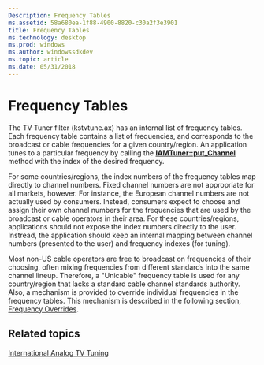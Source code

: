 ```yaml
---
Description: Frequency Tables
ms.assetid: 58a680ea-1f88-4900-8820-c30a2f3e3901
title: Frequency Tables
ms.technology: desktop
ms.prod: windows
ms.author: windowssdkdev
ms.topic: article
ms.date: 05/31/2018
---
```


# Frequency Tables

The TV Tuner filter (kstvtune.ax) has an internal list of frequency tables. Each frequency table contains a list of frequencies, and corresponds to the broadcast or cable frequencies for a given country/region. An application tunes to a particular frequency by calling the [**IAMTuner::put\_Channel**](/windows/desktop/api/Strmif/nf-strmif-iamtuner-put_channel) method with the index of the desired frequency.

For some countries/regions, the index numbers of the frequency tables map directly to channel numbers. Fixed channel numbers are not appropriate for all markets, however. For instance, the European channel numbers are not actually used by consumers. Instead, consumers expect to choose and assign their own channel numbers for the frequencies that are used by the broadcast or cable operators in their area. For these countries/regions, applications should not expose the index numbers directly to the user. Instread, the application should keep an internal mapping between channel numbers (presented to the user) and frequency indexes (for tuning).

Most non-US cable operators are free to broadcast on frequencies of their choosing, often mixing frequencies from different standards into the same channel lineup. Therefore, a "Unicable" frequency table is used for any country/region that lacks a standard cable channel standards authority. Also, a mechanism is provided to override individual frequencies in the frequency tables. This mechanism is described in the following section, [Frequency Overrides](frequency-overrides.md).

## Related topics

<dl> <dt>

[International Analog TV Tuning](international-analog-tv-tuning.md)
</dt> </dl>

 

 



